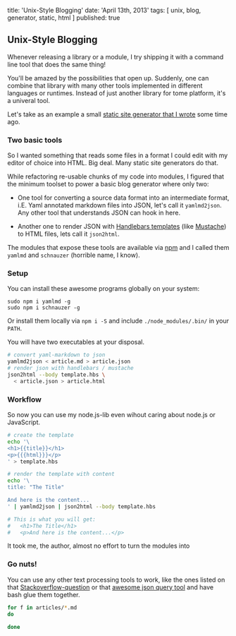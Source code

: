 title: 'Unix-Style Blogging'
date: 'April 13th, 2013'
tags: [ unix, blog, generator, static, html ]
published: true


## Unix-Style Blogging

Whenever releasing a library or a module,
I try shipping it with a command line tool that does the same thing!

You'll be amazed by the possibilities that open up.
Suddenly, one can combine that library with many other tools
implemented in different languages or runtimes. Instead of just another
library for tome platform, it's a univeral tool.

Let's take as an example a small
 <a href="/mumpitz">static site generator that I wrote</a> some time ago.


### Two basic tools

So I wanted something that reads some files in a format
I could edit with my
editor of choice into HTML. Big deal. Many static site generators
do that.

While refactoring re-usable chunks of my code
into modules, I figured that the minimum toolset to power a basic blog
generator where only two:

- One tool for converting a source data format into an intermediate format,
 i.E. Yaml annotated markdown files into JSON,
 let's call it `yamlmd2json`.
 Any other tool that understands JSON can hook in here.

- Another one to render JSON with
<a href="handlebarsjs.com">Handlebars templates</a> (like 
<a href="http://mustache.github.io/">Mustache</a>)
 to HTML files, lets call it `json2html`.

The modules that expose these tools are available via
 <a href="http://npmjs.org">npm</a> and I called them
`yamlmd` and `schnauzer` (horrible name, I know).

### Setup

You can install these awesome programs globally on your system:

```
sudo npm i yamlmd -g
sudo npm i schnauzer -g
```

Or install them locally via ```npm i -S```
and include ```./node_modules/.bin/``` in your `PATH`.

You will have two executables at your disposal.

``` bash
# convert yaml-markdown to json
yamlmd2json < article.md > article.json
# render json with handlebars / mustache
json2html --body template.hbs \
  < article.json > article.html
```

### Workflow

So now you can use my node.js-lib even wihout caring about node.js or
JavaScript.

``` bash
# create the template
echo '\
<h1>{{title}}</h1>
<p>{{{html}}}</p>
' > template.hbs

# render the template with content
echo '\
title: "The Title"

And here is the content...
' | yamlmd2json | json2html --body template.hbs

# This is what you will get:
#   <h1>The Title</h1>
#   <p>And here is the content...</p>
```

It took me, the author, almost no effort to turn the modules into 

### Go nuts!

You can use any other text processing tools to work,
like the ones listed on that
<a href="http://http://stackoverflow.com/questions/3858671/unix-command-line-json-parser">Stackoverflow-question</a>
or that <a href="http://http://trentm.com/json/">awesome json query tool</a>
and have bash glue them together.

``` bash
for f in articles/*.md
do
  
done
```
